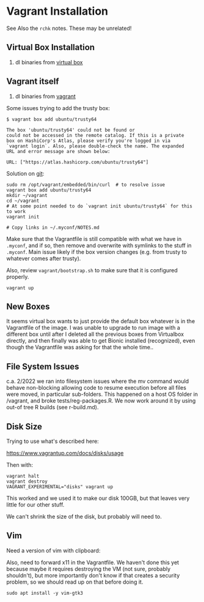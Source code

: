 # Vagrant Installation

See Also the `rchk` notes.  These may be unrelated!

## Virtual Box Installation

1. dl binaries from [virtual box](https://www.virtualbox.org/)

## Vagrant itself

1. dl binaries from [vagrant](https://www.vagrantup.com/docs/installation/)

Some issues trying to add the trusty box:

```
$ vagrant box add ubuntu/trusty64

The box 'ubuntu/trusty64' could not be found or
could not be accessed in the remote catalog. If this is a private
box on HashiCorp's Atlas, please verify you're logged in via
`vagrant login`. Also, please double-check the name. The expanded
URL and error message are shown below:

URL: ["https://atlas.hashicorp.com/ubuntu/trusty64"]
```

Solution on [git](https://github.com/Varying-Vagrant-Vagrants/VVV/issues/354):

```
sudo rm /opt/vagrant/embedded/bin/curl  # to resolve issue
vagrant box add ubuntu/trusty64
mkdir ~/vagrant
cd ~/vagrant
# At some point needed to do `vagrant init ubuntu/trusty64` for this to work
vagrant init

# Copy links in ~/.myconf/NOTES.md
```

Make sure that the Vagrantfile is still compatible with what we have in
`.myconf`, and if so, then remove and overwrite with symlinks to the stuff in
`.myconf`.  Main issue likely if the box version changes (e.g. from trusty to
whatever comes after trusty).

Also, review `vagrant/bootstrap.sh` to make sure that it is configured
properly.

```
vagrant up
```

## New Boxes

It seems virtual box wants to just provide the default box whatever is in the
Vagrantfile of the image.  I was unable to upgrade to run image with a different
box until after I deleted all the previous boxes from Virtualbox directly, and
then finally was able to get Bionic installed (recognized), even though the
Vagrantfile was asking for that the whole time..

## File System Issues

c.a. 2/2022 we ran into filesystem issues where the mv command would behave
non-blocking allowing code to resume execution before all files were moved, in
particular sub-folders.  This happened on a host OS folder in /vagrant, and
broke tests/reg-packages.R.  We now work around it by using out-of tree R builds
(see r-build.md).

## Disk Size

Trying to use what's described here:

https://www.vagrantup.com/docs/disks/usage

Then with:

    vagrant halt
    vagrant destroy
    VAGRANT_EXPERIMENTAL="disks" vagrant up

This worked and we used it to make our disk 100GB, but that leaves very little
for our other stuff.

We can't shrink the size of the disk, but probably will need to.

## Vim

Need a version of vim with clipboard:


Also, need to forward x11 in the Vagrantfile.  We haven't done this yet because
maybe it requires destroying the VM (not sure, probably shouldn't), but more
importantly don't know if that creates a security problem, so we should read up
on that before doing it.

    sudo apt install -y vim-gtk3  
